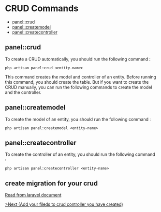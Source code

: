 # CRUD Commands

- [panel::crud](#crud)
- [panel::createmodel](#createmodel)
- [panel::createcontroller](#createcontroller)

<a name="crud"></a>
## panel::crud

To create a CRUD automatically, you should run the following command :

	php artisan panel:crud <entity-name>

This command creates the model and controller of an entity. Before running this command, you should create the table. But if you want to create the CRUD manually, you can run the following commands to create the model and the controller.

<a name="createmodel"></a>
## panel::createmodel

To create the model of an entity, you should run the following command :

	php artisan panel:createmodel <entity-name>

<a name="createcontroller"></a>
## panel::createcontroller

To create the controller of an entity, you should run the following command :

	php artisan panel:createcontroller <entity-name>

## create migration for your crud
[Read from laravel document](http://laravel.com/docs/5.1/migrations) 


[>Next (Add your fileds to crud controller you have created)](/docs/master/crud-fields) 
